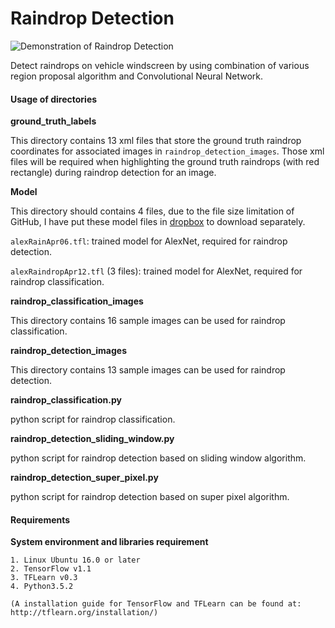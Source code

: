 # Raindrop Detection

![Demonstration of Raindrop Detection](https://github.com/GTC7788/raindropDetection/blob/master/utils/Example%20of%20Raindrop%20Detection.png)

Detect raindrops on vehicle windscreen by using combination of various region proposal algorithm and Convolutional Neural Network.

#### Usage of directories

**ground_truth_labels**

This directory contains 13 xml files that store the ground truth raindrop coordinates for associated images in `raindrop_detection_images`.
Those xml files will be required when highlighting the ground truth raindrops (with red rectangle) during raindrop detection for an image.



**Model**

This directory should contains 4 files, due to the file size limitation of GitHub, I have put these model files in [dropbox](https://www.dropbox.com/s/wp6wmn7nmli5e0f/Model.zip?dl=0) 
to download separately.

`alexRainApr06.tfl`: trained model for AlexNet, required for raindrop detection.

`alexRaindropApr12.tfl` (3 files): trained model for AlexNet, required for raindrop classification.



**raindrop_classification_images**

This directory contains 16 sample images can be used for raindrop classification.



**raindrop_detection_images**

This directory contains 13 sample images can be used for raindrop detection.



**raindrop_classification.py**

python script for raindrop classification.



**raindrop_detection_sliding_window.py**

python script for raindrop detection based on sliding window algorithm.



**raindrop_detection_super_pixel.py**

python script for raindrop detection based on super pixel algorithm.


#### Requirements

**System environment and libraries requirement**
```$xslt
1. Linux Ubuntu 16.0 or later
2. TensorFlow v1.1
3. TFLearn v0.3
4. Python3.5.2

(A installation guide for TensorFlow and TFLearn can be found at:  http://tflearn.org/installation/)
```

